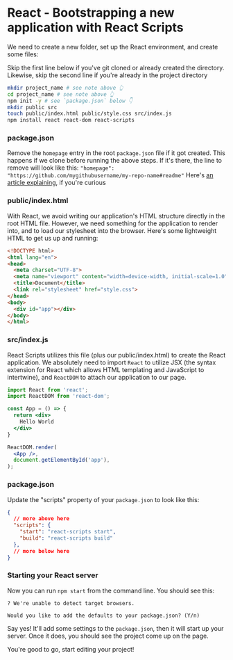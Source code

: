 # React - Bootstrapping a new application with React Scripts
We need to create a new folder, set up the React environment, and create some files:

Skip the first line below if you've git cloned or already created the directory. Likewise, skip the second line if you're already in the project directory
```bash
mkdir project_name # see note above 👆
cd project_name # see note above 👆
npm init -y # see `package.json` below 👇
mkdir public src
touch public/index.html public/style.css src/index.js
npm install react react-dom react-scripts
```
### package.json
Remove the `homepage` entry in the root `package.json` file if it got created. This happens if we clone before running the above steps. If it's there, the line to remove will look like this: `"homepage": "https://github.com/mygithubusername/my-repo-name#readme"` Here's [an article explaining](https://github.com/facebook/create-react-app/issues/1812#issuecomment-286511320), if you're curious 
### public/index.html

With React, we avoid writing our application's HTML structure directly in the root HTML file. However, we need something for the application to render into, and to load our stylesheet into the browser. Here's some lightweight HTML to get us up and running:

```html
<!DOCTYPE html>
<html lang="en">
<head>
  <meta charset="UTF-8">
  <meta name="viewport" content="width=device-width, initial-scale=1.0">
  <title>Document</title>
  <link rel="stylesheet" href="style.css">
</head>
<body>
  <div id="app"></div>
</body>
</html>
```

### src/index.js

React Scripts utilizes this file (plus our public/index.html) to create the React application. We absolutely need to import `React` to utilize JSX (the syntax extension for React which allows HTML templating and JavaScript to intertwine), and `ReactDOM` to attach our application to our page.

```jsx
import React from 'react';
import ReactDOM from 'react-dom';

const App = () => {
  return <div>
    Hello World
  </div>
}

ReactDOM.render(
  <App />,
  document.getElementById('app'),
);
```

### package.json

Update the "scripts" property of your `package.json` to look like this:

```json
{
  // more above here
  "scripts": {
    "start": "react-scripts start",
    "build": "react-scripts build"
  },
  // more below here
}
```

### Starting your React server

Now you can run `npm start` from the command line. You should see this:

```
? We're unable to detect target browsers.

Would you like to add the defaults to your package.json? (Y/n) 
```

Say yes! It'll add some settings to the `package.json`, then it will start up your server. Once it does, you should see the project come up on the page.

You're good to go, start editing your project!